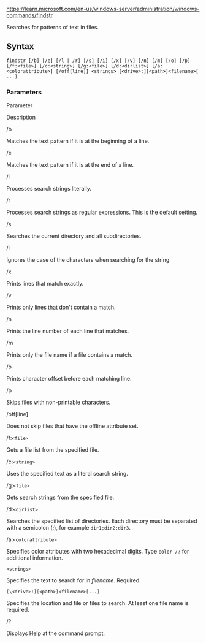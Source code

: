 https://learn.microsoft.com/en-us/windows-server/administration/windows-commands/findstr


Searches for patterns of text in files.

## Syntax

```
findstr [/b] [/e] [/l | /r] [/s] [/i] [/x] [/v] [/n] [/m] [/o] [/p] [/f:<file>] [/c:<string>] [/g:<file>] [/d:<dirlist>] [/a:<colorattribute>] [/off[line]] <strings> [<drive>:][<path>]<filename>[ ...]
```


### Parameters

Parameter

Description

/b

Matches the text pattern if it is at the beginning of a line.

/e

Matches the text pattern if it is at the end of a line.

/l

Processes search strings literally.

/r

Processes search strings as regular expressions. This is the default setting.

/s

Searches the current directory and all subdirectories.

/i

Ignores the case of the characters when searching for the string.

/x

Prints lines that match exactly.

/v

Prints only lines that don't contain a match.

/n

Prints the line number of each line that matches.

/m

Prints only the file name if a file contains a match.

/o

Prints character offset before each matching line.

/p

Skips files with non-printable characters.

/off[line]

Does not skip files that have the offline attribute set.

/f:`<file>`

Gets a file list from the specified file.

/c:`<string>`

Uses the specified text as a literal search string.

/g:`<file>`

Gets search strings from the specified file.

/d:`<dirlist>`

Searches the specified list of directories. Each directory must be separated with a semicolon (;), for example `dir1;dir2;dir3`.

/a:`<colorattribute>`

Specifies color attributes with two hexadecimal digits. Type `color /?` for additional information.

`<strings>`

Specifies the text to search for in _filename_. Required.

`[\<drive>:][<path>]<filename>[...]`

Specifies the location and file or files to search. At least one file name is required.

/?

Displays Help at the command prompt.
